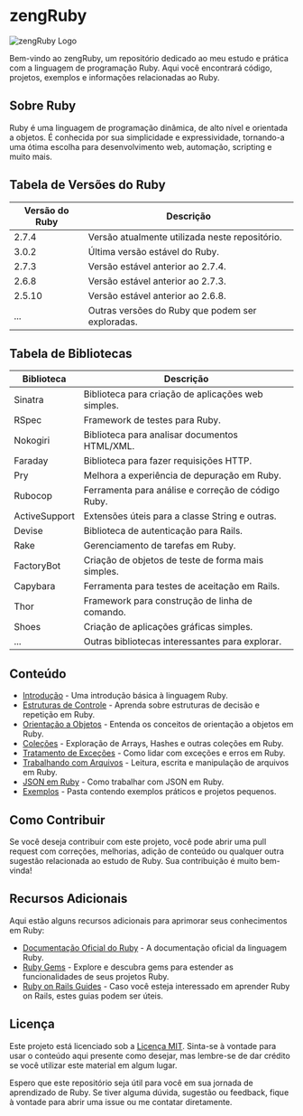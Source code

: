 # zengRuby

![zengRuby Logo](logo.png)

Bem-vindo ao zengRuby, um repositório dedicado ao meu estudo e prática com a linguagem de programação Ruby. Aqui você encontrará código, projetos, exemplos e informações relacionadas ao Ruby.

## Sobre Ruby

Ruby é uma linguagem de programação dinâmica, de alto nível e orientada a objetos. É conhecida por sua simplicidade e expressividade, tornando-a uma ótima escolha para desenvolvimento web, automação, scripting e muito mais.

## Tabela de Versões do Ruby

| Versão do Ruby | Descrição                                        |
| -------------- | ------------------------------------------------- |
| 2.7.4          | Versão atualmente utilizada neste repositório.   |
| 3.0.2          | Última versão estável do Ruby.                   |
| 2.7.3          | Versão estável anterior ao 2.7.4.                |
| 2.6.8          | Versão estável anterior ao 2.7.3.                |
| 2.5.10         | Versão estável anterior ao 2.6.8.                |
| ...            | Outras versões do Ruby que podem ser exploradas. |

## Tabela de Bibliotecas

| Biblioteca       | Descrição                                        |
| ---------------- | ------------------------------------------------- |
| Sinatra          | Biblioteca para criação de aplicações web simples.|
| RSpec            | Framework de testes para Ruby.                   |
| Nokogiri         | Biblioteca para analisar documentos HTML/XML.    |
| Faraday          | Biblioteca para fazer requisições HTTP.          |
| Pry              | Melhora a experiência de depuração em Ruby.      |
| Rubocop          | Ferramenta para análise e correção de código Ruby.|
| ActiveSupport    | Extensões úteis para a classe String e outras.    |
| Devise           | Biblioteca de autenticação para Rails.           |
| Rake             | Gerenciamento de tarefas em Ruby.                |
| FactoryBot       | Criação de objetos de teste de forma mais simples.|
| Capybara         | Ferramenta para testes de aceitação em Rails.     |
| Thor             | Framework para construção de linha de comando.   |
| Shoes            | Criação de aplicações gráficas simples.          |
| ...              | Outras bibliotecas interessantes para explorar.  |

## Conteúdo

- [Introdução](./introducao.md) - Uma introdução básica à linguagem Ruby.
- [Estruturas de Controle](./estruturas_de_controle.md) - Aprenda sobre estruturas de decisão e repetição em Ruby.
- [Orientação a Objetos](./orientacao_a_objetos.md) - Entenda os conceitos de orientação a objetos em Ruby.
- [Coleções](./colecoes.md) - Exploração de Arrays, Hashes e outras coleções em Ruby.
- [Tratamento de Exceções](./tratamento_de_excecoes.md) - Como lidar com exceções e erros em Ruby.
- [Trabalhando com Arquivos](./trabalhando_com_arquivos.md) - Leitura, escrita e manipulação de arquivos em Ruby.
- [JSON em Ruby](./json_em_ruby.md) - Como trabalhar com JSON em Ruby.
- [Exemplos](./exemplos/) - Pasta contendo exemplos práticos e projetos pequenos.

## Como Contribuir

Se você deseja contribuir com este projeto, você pode abrir uma pull request com correções, melhorias, adição de conteúdo ou qualquer outra sugestão relacionada ao estudo de Ruby. Sua contribuição é muito bem-vinda!

## Recursos Adicionais

Aqui estão alguns recursos adicionais para aprimorar seus conhecimentos em Ruby:

- [Documentação Oficial do Ruby](https://www.ruby-lang.org/pt/documentation/) - A documentação oficial da linguagem Ruby.
- [Ruby Gems](https://rubygems.org/) - Explore e descubra gems para estender as funcionalidades de seus projetos Ruby.
- [Ruby on Rails Guides](https://guides.rubyonrails.org/) - Caso você esteja interessado em aprender Ruby on Rails, estes guias podem ser úteis.

## Licença

Este projeto está licenciado sob a [Licença MIT](./LICENSE). Sinta-se à vontade para usar o conteúdo aqui presente como desejar, mas lembre-se de dar crédito se você utilizar este material em algum lugar.

Espero que este repositório seja útil para você em sua jornada de aprendizado de Ruby. Se tiver alguma dúvida, sugestão ou feedback, fique à vontade para abrir uma issue ou me contatar diretamente.



